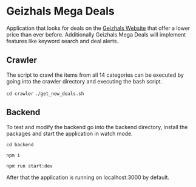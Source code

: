 # Geizhals Mega Deals

Application that looks for deals on the [Geizhals Website](https://geizhals.de/) that offer a lower price than ever before. Additionally Geizhals Mega Deals will implement features like keyword search and deal alerts.

## Crawler

The script to crawl the items from all 14 categories can be executed by going into the crawler directory
and executing the bash script.

`cd crawler`
`./get_new_deals.sh`

## Backend

To test and modify the backend go into the backend directory, install the packages and start the application in watch mode.

`cd backend`

`npm i`

`npm run start:dev`

After that the application is running on localhost:3000 by default.
